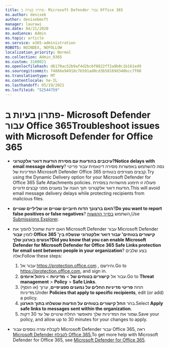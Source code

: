 ```yaml
---
title: פתרון בעיות ב- Microsoft Defender עבור Office 365
ms.author: deniseb
author: denisebmsft
manager: laurawi
ms.date: 04/21/2020
ms.audience: Admin
ms.topic: article
ms.service: o365-administration
ROBOTS: NOINDEX, NOFOLLOW
localization_priority: Normal
ms.collection: Admin_O365
ms.custom: 3100021
ms.openlocfilehash: d6170ac52b9af4d2bc6f8822ff2a9b8c1b161ed9
ms.sourcegitcommit: f4866e94918c7b591ad0cd3b58169d340bcc7f00
ms.translationtype: MT
ms.contentlocale: he-IL
ms.lasthandoff: 05/19/2021
ms.locfileid: "52544759"
---
```

# <a name="troubleshoot-issues-with-microsoft-defender-for-office-365"></a><span data-ttu-id="e264a-102">פתרון בעיות ב- Microsoft Defender עבור Office 365</span><span class="sxs-lookup"><span data-stu-id="e264a-102">Troubleshoot issues with Microsoft Defender for Office 365</span></span>

- <span data-ttu-id="e264a-103">**עיכובים בהודעות עם מסירת הודעות דואר אלקטרוני?**</span><span class="sxs-lookup"><span data-stu-id="e264a-103">**Notice delays with email message delivery**?</span></span> <span data-ttu-id="e264a-104">נסה להשתמש באפשרות מסירה דינאמית עבור פריטי המדיניות של Microsoft Defender Office 365 קבצים מצורפים בטוחים.</span><span class="sxs-lookup"><span data-stu-id="e264a-104">Try using the Dynamic Delivery option for your Microsoft Defender for Office 365 Safe Attachments policies.</span></span> <span data-ttu-id="e264a-105">פעולה זו תימנע מהשהיות במסירת הודעות דואר אלקטרוני תוך הגנה על נמענים מפני קבצים זדוניים.</span><span class="sxs-lookup"><span data-stu-id="e264a-105">This will avoid email message delivery delays while protecting recipients from malicious files.</span></span>
- <span data-ttu-id="e264a-106">**האם ברצונך הדוח חיוביים שגויים או שליליים שגויים**?</span><span class="sxs-lookup"><span data-stu-id="e264a-106">**Do you want to report false positives or false negatives**?</span></span> <span data-ttu-id="e264a-107">השתמש [בסייר ההגשות.](https://protection.office.com/reportsubmission)</span><span class="sxs-lookup"><span data-stu-id="e264a-107">Use [Submissions Explorer](https://protection.office.com/reportsubmission).</span></span>
- <span data-ttu-id="e264a-108">האם ידעת שתוכל להפוך את Microsoft Defender עבור Microsoft Defender לזמין **עבור Office 365 'קישורים בטוחים' עבור דואר אלקטרוני שנשלח בין אנשים בארגון שלך?**</span><span class="sxs-lookup"><span data-stu-id="e264a-108">**Did you know that you can enable Microsoft Defender for Microsoft Defender for Office 365 Safe Links protection for email sent between people in your organization**?</span></span> <span data-ttu-id="e264a-109">בצע שלבים אלה:</span><span class="sxs-lookup"><span data-stu-id="e264a-109">Follow these steps:</span></span>
    1. <span data-ttu-id="e264a-110">עבור אל https://protection.office.com , והירשם.</span><span class="sxs-lookup"><span data-stu-id="e264a-110">Go to https://protection.office.com, and sign in.</span></span>
    2. <span data-ttu-id="e264a-111">עבור אל **קישורים בטוחים של**  >  **מדיניות**  >  **ניהול איומים**.</span><span class="sxs-lookup"><span data-stu-id="e264a-111">Go to **Threat management** > **Policy** > **Safe Links**.</span></span>
    3. <span data-ttu-id="e264a-112">תחת **פריטי מדיניות החלים על נמענים ספציפיים**, ערוך (או הוסף) מדיניות.</span><span class="sxs-lookup"><span data-stu-id="e264a-112">Under **Policies that apply to specific recipients**, edit (or add) a policy.</span></span>
    4. <span data-ttu-id="e264a-113">בחר **החל קישורים בטוחים על הודעות שנשלחו בתוך הארגון**.</span><span class="sxs-lookup"><span data-stu-id="e264a-113">Select **Apply safe links to messages sent within the organization**.</span></span>
    5. <span data-ttu-id="e264a-114">שמור את המדיניות שלך ותאפשר החלת שינויים של עד 30 דקות.</span><span class="sxs-lookup"><span data-stu-id="e264a-114">Save your policy, and allow up to 30 minutes for your changes to apply.</span></span>

- <span data-ttu-id="e264a-115">לקבלת עזרה נוספים עבור Microsoft Defender עבור Office 365, ראה [Microsoft Defender לקבלת Office 365.](/microsoft-365/security/office-365-security/office-365-atp)</span><span class="sxs-lookup"><span data-stu-id="e264a-115">To get more help with Microsoft Defender for Office 365, see [Microsoft Defender for Office 365](/microsoft-365/security/office-365-security/office-365-atp).</span></span>